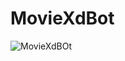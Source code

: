 # MovieXdBot
![MovieXdBOt](https://user-images.githubusercontent.com/52568892/76909916-9e56aa00-687a-11ea-8bde-50156ba811cd.jpg)



